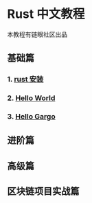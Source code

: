 # Rust 中文教程

本教程有链眼社区出品

## 基础篇

### 1. [rust 安装](https://github.com/0xchaineye/chaineye-rust/tree/main/rust-install#readme)
### 2. [Hello World](https://github.com/0xchaineye/chaineye-rust/blob/main/2-hello-world/readme.md)
### 3. [Hello Gargo](https://github.com/0xchaineye/chaineye-rust/blob/main/3-hello-cargo/readme.md)

## 进阶篇


## 高级篇


## 区块链项目实战篇
